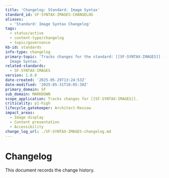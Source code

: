 ```yaml
---
title: 'Changelog: Standard: Image Syntax'
standard_id: SF-SYNTAX-IMAGES-CHANGELOG
aliases:
  - 'Standard: Image Syntax Changelog'
tags:
  - status/active
  - content-type/changelog
  - topic/governance
kb-id: standards
info-type: changelog
primary-topic: 'Tracks changes for the standard: [[SF-SYNTAX-IMAGES]] - Standard:
  Image Syntax.'
related-standards:
  - SF-SYNTAX-IMAGES
version: 1.0.0
date-created: '2025-05-29T13:24:53Z'
date-modified: '2025-05-31T10:05:30Z'
primary_domain: SF
sub_domain: MARKDOWN
scope_application: Tracks changes for [[SF-SYNTAX-IMAGES]].
criticality: p1-high
lifecycle_gatekeeper: Architect-Review
impact_areas:
  - Image display
  - Content presentation
  - Accessibility
change_log_url: ./SF-SYNTAX-IMAGES-changelog.md
---
```


# Changelog

This document records the change history.
